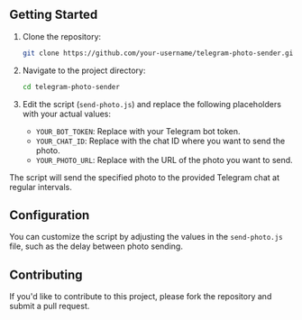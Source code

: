 ## Getting Started

1. Clone the repository:

   ```bash
   git clone https://github.com/your-username/telegram-photo-sender.git
   ```

2. Navigate to the project directory:

   ```bash
   cd telegram-photo-sender
   ```

3. Edit the script (`send-photo.js`) and replace the following placeholders with your actual values:

   - `YOUR_BOT_TOKEN`: Replace with your Telegram bot token.
   - `YOUR_CHAT_ID`: Replace with the chat ID where you want to send the photo.
   - `YOUR_PHOTO_URL`: Replace with the URL of the photo you want to send.

The script will send the specified photo to the provided Telegram chat at regular intervals.

## Configuration

You can customize the script by adjusting the values in the `send-photo.js` file, such as the delay between photo sending.

## Contributing

If you'd like to contribute to this project, please fork the repository and submit a pull request.
